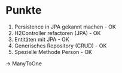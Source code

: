 # Punkte

1. Persistence in JPA gekannt machen - OK
2. H2Controller refactoren (JPA) - OK
3. Entitäten mit JPA - OK
4. Generisches Repository (CRUD) - OK
5. Spezielle Methode Person - OK

-> ManyToOne